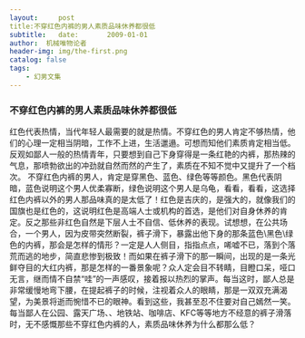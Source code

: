 ```yaml
---
layout:     post
title:不穿红色内裤的男人素质品味休养都很低
subtitle:   date:       2009-01-01
author:  机械唯物论者
header-img: img/the-first.png
catalog: false
tags:
    - 幻男文集
---
```

### 不穿红色内裤的男人素质品味休养都很低
红色代表热情，当代年轻人最需要的就是热情。不穿红色的男人肯定不够热情，他们的心理一定相当阴暗，工作不上进，生活邋遢。可想而知他们素质肯定相当低。反观如鄙人一般的热情青年，只要想到自己下身穿得是一条红艳的内裤，那热辣的气息，那喷勃欲出的冲劲就自然而然的产生了，素质在不知不觉中又提升了一个档次。 不穿红色内裤的男人，肯定是穿黑色、蓝色、绿色等等颜色。黑色代表阴暗，蓝色说明这个男人优柔寡断，绿色说明这个男人是乌龟，看看，看看，这选择红色内裤以外的男人那品味真的是太低了！红色是吉庆的，是强大的，就像我们的国旗也是红色的，这说明红色是高端人士或机构的首选，是他们对自身休养的肯定。反之那些非红色自然是下层人士不自信、低休养的表现。试想想，在公共场合，一个男人，因为皮带突然断裂，裤子滑下，暴露出他下身的那条蓝色\黑色\绿色的内裤，那会是怎样的情形？一定是人人侧目，指指点点，唏嘘不已，落到个落荒而逃的地步，简直悲惨到极致！而如果在裤子滑下的那一瞬间，出现的是一条光鲜夺目的大红内裤，那是怎样的一番景象呢？众人定会目不转睛，目瞪口呆，哑口无言，继而情不自禁“哇”的一声感叹，接着报以热烈的掌声。每当这时，鄙人总是非常缓慢地弯下腰，在提起裤子的时候，注视着众人的眼睛，那是一双双充满渴望，为美景将逝而惋惜不已的眼神。看到这些，我甚至忍不住要对自己嫣然一笑。每当鄙人在公园、露天广场、、地铁站、咖啡店、KFC等等地方不经意的裤子滑落时，无不感慨那些不穿红色内裤的人，素质品味休养为什么都那么低？